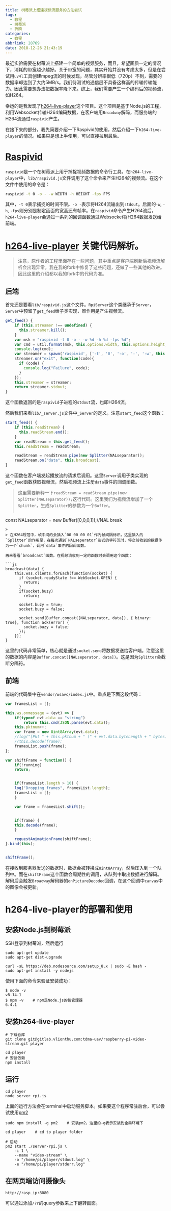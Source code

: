 ```yaml
---
title: 树莓派上搭建视频流服务的方法尝试
tags:
  - 教程
  - 树莓派
  - 折腾
categories:
  - 教程
abbrlink: 28769
date: 2018-12-26 21:43:19
---
```


最近实验需要在树莓派上搭建一个简单的视频服务，而且，希望画质一定的情况下，消耗的带宽越少越好。关于带宽的问题，其实开始并没有考虑太多，但是在尝试用`uv4l`工具创建mpeg流的时候发现，尽管分辨率很低（720p）不到，需要的数据率却达到了大约5MB/s。我们待测试的通信层不具备这样高的传输传输能力。因此需要想办法把数据率降下来。综上，我们需要产生一个编码后的视频流，如H264。
<!--more-->

幸运的是我发现了[h264-live-player](https://github.com/131/h264-live-player)这个项目。这个项目是基于Node.js的工程，利用Websocket传输H264编码数据，在客户端用`Broadway`解码，而服务端的H264流通过`raspivid`产生。

在接下来的部分，我先简要介绍一下Raspivid的使用，然后介绍一下`h264-live-player`的情况。如果只是想上手使用，可以直接拉到最后。

# [Raspivid](https://www.raspberrypi.org/documentation/usage/camera/raspicam/raspivid.md)

`raspivid`是一个在树莓派上用于捕捉视频数据的命令行工具。在`h264-live-player`中，`lib/raspivid.js`文件调用了这个命令来产生H264的视频流。在这个文件中使用的命令是：

```bash
raspivid -t 0 -o - -w WIDTH -h HEIGHT -fps FPS
```

其中，`-t 0`表示捕捉的时间不限。`-o -`表示将H264流输出到`stdout`。后面的`-w`, `-h`, `-fps`则分别是制定画面的宽高还有帧率。在`raspivid`命令产生H264流后，`h264-live-player`会通过一系列的回调函数通过Websocket将H264数据发送给前端。

# [h264-live-player](tps://github.com/huangy10/h264-live-player) 关键代码解析。

> 注意，原作者的工程里面存在一些问题，其中重点是客户端刷新后视频流解析会出现异常。我在我的fork中修复了这些问题，还做了一些其他的改进。因此这里的介绍都以我的fork中的代码为准。

## 后端

首先还是要看`lib/raspivid.js`这个文件。`RpiServer`这个类继承于`Server`，`Server`中预留了`get_feed`给子类实现，器作用是产生视频流。

```js
get_feed() {
    if (this.streamer !== undefined) {
      this.streamer.kill();
    }
    var msk = "raspivid -t 0 -o - -w %d -h %d -fps %d";
    var cmd = util.format(msk, this.options.width, this.options.height, this.options.fps);
    console.log(cmd);
    var streamer = spawn('raspivid', ['-t', '0', '-o', '-', '-w', this.options.width, '-h', this.options.height, '-fps', this.options.fps, '-pf', 'baseline']);
    streamer.on("exit", function(code){
      if (code) {
        console.log("Failure", code);
      }
    });
    this.streamer = streamer;
    return streamer.stdout;
}
```

这个函数返回的是`raspivid`子进程的`stdout`流，也即H264流。

然后我们来看`lib/_server.js`文件中`_Server`的定义。注意`start_feed`这个函数：

```js
start_feed() {
    if (this.readStream) {
      this.readStream.end();
    }
    var readStream = this.get_feed();
    this.readStream = readStream;

    readStream = readStream.pipe(new Splitter(NALseparator));
    readStream.on("data", this.broadcast);
}
```

这个函数在客户端发起播放流的请求后调用。这里`Server`调用子类实现的`get_feed`函数获取视频流，然后视频流上注册`data`事件的回调函数。

> 这里需要解释一下`readStream = readStream.pipe(new Splitter(NALseparator));`这行代码。这里我们为视频流增加了一个`Splitter`，生成`Splitter`的参数为一个`Buffer`。
>
> ```js
const NALseparator    = new Buffer([0,0,0,1]);//NAL break
```
>
> 在H264规范中，帧中间的会插入`00 00 00 01`作为帧间隔标识。这里插入的`Splitter`的作用是，在每次遇到`NALseperator`形式的字符流时，将之前收到的数据作为一个`chunk`，调用`data`事件的回调函数。

再来看看`broadcast`函数。在视频流收到一定的函数时会调用这个函数：

```js
broadcast(data) {
    this.wss.clients.forEach(function(socket) {
      if (socket.readyState !== WebSocket.OPEN) {
        return;
      }
      if(socket.buzy)
        return;

      socket.buzy = true;
      socket.buzy = false;

      socket.send(Buffer.concat([NALseparator, data]), { binary: true}, function ack(error) {
        socket.buzy = false;
      });
    });
}
```

这里的代码非常简单，核心就是通过`socket.send`将数据发送给客户端。注意这里的数据的内容是`Buffer.concat([NALseperator, data])`。这是因为`Splitter`会截断分隔符。

## 前端

前端的代码集中在`vendor/wsavc/index.js`中。重点是下面这段代码：

```js
var framesList = [];

this.ws.onmessage = (evt) => {
    if(typeof evt.data == "string")
        return this.cmd(JSON.parse(evt.data));
    this.pktnum++;
    var frame = new Uint8Array(evt.data);
    //log("[Pkt " + this.pktnum + " (" + evt.data.byteLength + " bytes)]");
    //this.decode(frame);
    framesList.push(frame);
};

var shiftFrame = function() {
    if(!running)
    return;


    if(framesList.length > 10) {
    log("Dropping frames", framesList.length);
    framesList = [];
    }

    var frame = framesList.shift();


    if(frame) {
    this.decode(frame);
    }

    requestAnimationFrame(shiftFrame);
}.bind(this);


shiftFrame();
```

在接收到服务器发送的数据时，数据会被转换成`Uint8Array`，然后压入到一个队列中。而在`shiftFrame`这个函数会周期性的调用，从队列中取出数据进行解码。解码后会触发`Broadway`解码器的`onPictureDecoded`回调，在这个回调中`canvas`中的图像会被更新。

# h264-live-player的部署和使用

## 安装Node.js到树莓派

SSH登录到树莓派，然后运行

```shell
sudo apt-get update
sudo apt-get dist-upgrade

curl -sL https://deb.nodesource.com/setup_8.x | sudo -E bash -
sudo apt-get install -y nodejs
```

使用下面的命令来验证安装成功：

```shell
$ node -v
v8.14.1
$ npm -v    # npm是Node.js的包管理器
6.4.1
```

## 安装h264-live-player

```shell
# 下载仓库
git clone git@gitlab.vlionthu.com:tdma-uav/raspberry-pi-video-stream.git player

cd player
# 安装依赖
npm install
```

## 运行

```shell
cd player
node server_rpi.js
```

上面的运行方法会在terminal中启动服务脚本。如果要这个程序常驻后台，可以尝试使用[pm2](http://pm2.keymetrics.io/)

```shell
sudo npm install -g pm2    # 安装pm2，这里的-g表示安装到全局环境下

cd player    # cd to player folder

# 启动
pm2 start ./server-rpi.js \
    -i 1 \
    --name "video-stream" \
    -o "/home/pi/player/stdout.log" \
    -e "/home/pi/player/stderr.log"
```

## 在网页端访问摄像头

```text
http://rasp_ip:8080
```

可以通过添加`/?r`的query参数来上下翻转画面。
